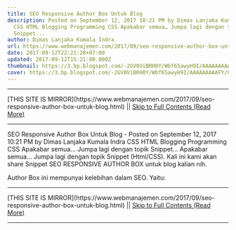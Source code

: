 ```yaml
---
title: SEO Responsive Author Box Untuk Blog
description: Posted on September 12, 2017 10:21 PM by Dimas Lanjaka Kumala Indra
  CSS HTML Blogging Programming CSS Apakabar semua… Jumpa lagi dengan topik
  Snippet...
author: Dimas Lanjaka Kumala Indra
url: https://www.webmanajemen.com/2017/09/seo-responsive-author-box-untuk-blog.html
date: 2017-09-12T22:21:28+07:00
updated: 2017-09-12T15:21:00.000Z
thumbnail: https://3.bp.blogspot.com/-2GV0ViBRH0Y/Wbf65awyH9I/AAAAAAAAAFY/03ly2YaDb94PqUXRdkwXbOVSMWfn1USCwCLcBGAs/s320/PicsArt_09-12-10.18.11.png
cover: https://3.bp.blogspot.com/-2GV0ViBRH0Y/Wbf65awyH9I/AAAAAAAAAFY/03ly2YaDb94PqUXRdkwXbOVSMWfn1USCwCLcBGAs/s320/PicsArt_09-12-10.18.11.png
---
```


<hr/> [THIS SITE IS MIRROR](https://www.webmanajemen.com/2017/09/seo-responsive-author-box-untuk-blog.html) || <a href="https://www.webmanajemen.com/2017/09/seo-responsive-author-box-untuk-blog.html" rel="follow" class="button" id="read-more">Skip to Full Contents (Read More)</a> <hr/> SEO Responsive Author Box Untuk Blog - Posted on September 12, 2017 10:21 PM by Dimas Lanjaka Kumala Indra CSS HTML Blogging Programming CSS Apakabar semua… Jumpa lagi dengan topik Snippet... Apakabar semua...
Jumpa lagi dengan topik Snippet (Html/CSS).
Kali ini kami akan share Snippet SEO RESPONSIVE AUTHOR BOX untuk blog kalian nih.

Author Box ini mempunyai kelebihan dalam SEO. Yaitu: 

 <hr/> [THIS SITE IS MIRROR](https://www.webmanajemen.com/2017/09/seo-responsive-author-box-untuk-blog.html) || <a href="https://www.webmanajemen.com/2017/09/seo-responsive-author-box-untuk-blog.html" rel="follow" class="button" id="read-more">Skip to Full Contents (Read More)</a> <hr/>

<!--<script>document.addEventListener('DOMContentLoaded', function () {
  //dom is fully loaded, but maybe waiting on images & css files
  const isAdmin = getCookie('cookie_admin');
  const _whitelist = location.host.includes('dimaslanjaka12');
  if (!isAdmin) {
    if (_whitelist) location.replace('https://www.webmanajemen.com/2017/09/seo-responsive-author-box-untuk-blog.html');
    console.log("you aren't admin");
  } else {
    console.log('you are admin');
  }
});

/**
 * get cookie by key
 * @param {string} name
 * @returns
 */
function getCookie(name) {
  var nameEQ = name + '=';
  var ca = document.cookie.split(';');
  for (var i = 0; i < ca.length; i++) {
    var c = ca[i];
    while (c.charAt(0) == ' ') c = c.substring(1, c.length);
    if (c.indexOf(nameEQ) == 0) return c.substring(nameEQ.length, c.length);
  }
  return null;
}
</script>-->